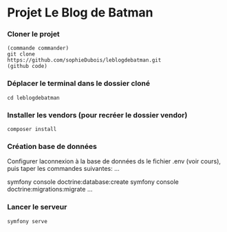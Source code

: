 # Projet Le Blog de Batman

### Cloner le projet

```
(commande commander)
git clone 
https://github.com/sophieDubois/leblogdebatman.git
(github code)
```

### Déplacer le terminal dans le dossier cloné
```
cd leblogdebatman
```

### Installer les vendors (pour recréer le dossier vendor)
```
composer install
```

### Création base de données
Configurer laconnexion à la base de données ds le fichier .env (voir cours),
puis taper les commandes suivantes:
...

symfony console doctrine:database:create
symfony console doctrine:migrations:migrate
...

### Lancer le serveur
```
symfony serve
```